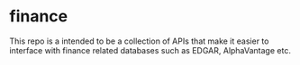 # finance
This repo is a intended to be a collection of APIs that make it easier to interface with finance related databases such as EDGAR, AlphaVantage etc. 
